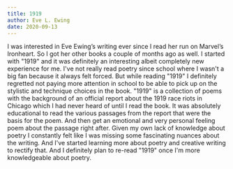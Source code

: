 ```yaml
---
title: 1919
author: Eve L. Ewing
date: 2020-09-13
---
```


I was interested in Eve Ewing’s writing ever since I read her run on Marvel’s Ironheart. So I got her other books a couple of months ago as well. I started with "1919" and it was definitely an interesting albeit completely new experience for me. I've not really read poetry since school where I wasn't a big fan because it always felt forced. But while reading "1919" I definitely regretted not paying more attention in school to be able to pick up on the stylistic and technique choices in the book. "1919" is a collection of poems with the background of an official report about the 1919 race riots in Chicago which I had never heard of until I read the book. It was absolutely educational to read the various passages from the report that were the basis for the poem. And then get an emotional and very personal feeling poem about the passage right after. Given my own lack of knowledge about poetry I constantly felt like I was missing some fascinating nuances about the writing. And I've started learning more about poetry and creative writing to rectify that. And I definitely plan to re-read "1919" once I'm more knowledgeable about poetry.